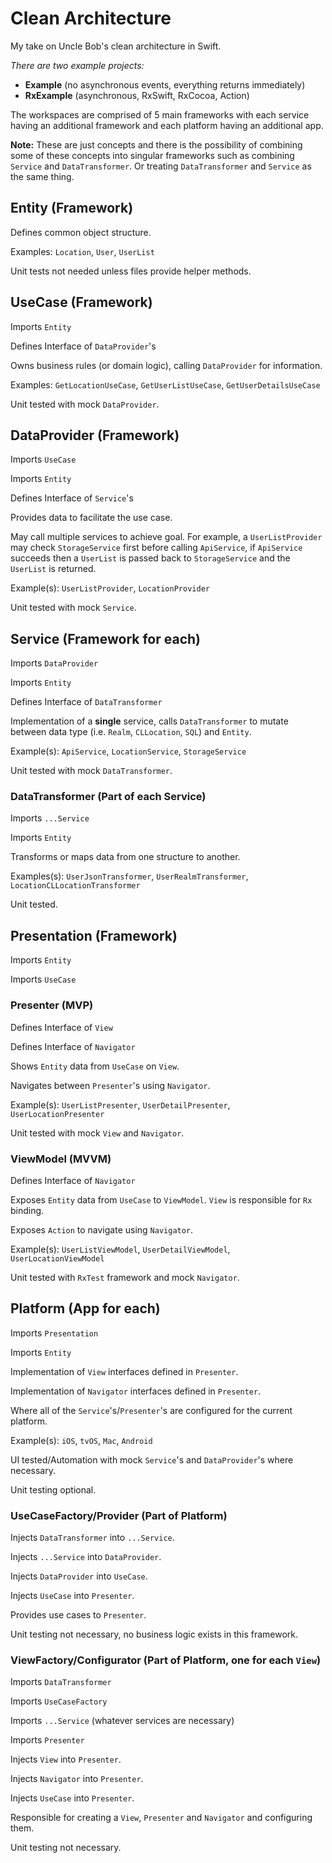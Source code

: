 # Clean Architecture
My take on Uncle Bob's clean architecture in Swift.

*There are two example projects:*
- **Example** (no asynchronous events, everything returns immediately)
- **RxExample** (asynchronous, RxSwift, RxCocoa, Action)

The workspaces are comprised of 5 main frameworks with each service having an additional framework and each platform having an additional app.

**Note:** These are just concepts and there is the possibility of combining some of these concepts into singular frameworks such as combining `Service` and `DataTransformer`. Or treating `DataTransformer` and `Service` as the same thing.

## Entity (Framework)
Defines common object structure.

Examples: `Location`, `User`, `UserList`

Unit tests not needed unless files provide helper methods.

## UseCase (Framework)
Imports `Entity`

Defines Interface of `DataProvider`'s

Owns business rules (or domain logic), calling `DataProvider` for information.

Examples: `GetLocationUseCase`, `GetUserListUseCase`, `GetUserDetailsUseCase`

Unit tested with mock `DataProvider`.

## DataProvider (Framework)
Imports `UseCase`

Imports `Entity`

Defines Interface of `Service`'s

Provides data to facilitate the use case.

May call multiple services to achieve goal. For example, a `UserListProvider` may check `StorageService` first before calling `ApiService`, if `ApiService` succeeds then a `UserList` is passed back to `StorageService` and the `UserList` is returned.

Example(s): `UserListProvider`, `LocationProvider`

Unit tested with mock `Service`.

## Service (Framework for each)
Imports `DataProvider`

Imports `Entity`

Defines Interface of `DataTransformer`

Implementation of a **single** service, calls `DataTransformer` to mutate between data type (i.e. `Realm`, `CLLocation`, `SQL`) and `Entity`.

Example(s): `ApiService`, `LocationService`, `StorageService`

Unit tested with mock `DataTransformer`.

### DataTransformer (Part of each Service)
Imports `...Service`

Imports `Entity`

Transforms or maps data from one structure to another.

Examples(s): `UserJsonTransformer`, `UserRealmTransformer`, `LocationCLLocationTransformer`

Unit tested.

## Presentation (Framework)
Imports `Entity`

Imports `UseCase`

### Presenter (MVP)

Defines Interface of `View`

Defines Interface of `Navigator`

Shows `Entity` data from `UseCase` on `View`.

Navigates between `Presenter`'s using `Navigator`.

Example(s): `UserListPresenter`, `UserDetailPresenter`, `UserLocationPresenter`

Unit tested with mock `View` and `Navigator`.

### ViewModel (MVVM)

Defines Interface of `Navigator`

Exposes `Entity` data from `UseCase` to `ViewModel`. `View` is responsible for `Rx` binding.

Exposes `Action` to navigate using `Navigator`.

Example(s): `UserListViewModel`, `UserDetailViewModel`, `UserLocationViewModel`

Unit tested with `RxTest` framework and mock `Navigator`.

## Platform (App for each)
Imports `Presentation`

Imports `Entity`

Implementation of `View` interfaces defined in `Presenter`.

Implementation of `Navigator` interfaces defined in `Presenter`.

Where all of the `Service`'s/`Presenter`'s are configured for the current platform.

Example(s): `iOS`, `tvOS`, `Mac`, `Android`

UI tested/Automation with mock `Service`'s and `DataProvider`'s where necessary.

Unit testing optional.

### UseCaseFactory/Provider (Part of Platform)

Injects `DataTransformer` into `...Service`.

Injects `...Service` into `DataProvider`.

Injects `DataProvider` into `UseCase`.

Injects `UseCase` into `Presenter`.

Provides use cases to `Presenter`.

Unit testing not necessary, no business logic exists in this framework.

### ViewFactory/Configurator (Part of Platform, one for each `View`)

Imports `DataTransformer`

Imports `UseCaseFactory`

Imports `...Service` (whatever services are necessary)

Imports `Presenter`

Injects `View` into `Presenter`.

Injects `Navigator` into `Presenter`.

Injects `UseCase` into `Presenter`.

Responsible for creating a `View`, `Presenter` and `Navigator` and configuring them.

Unit testing not necessary.
